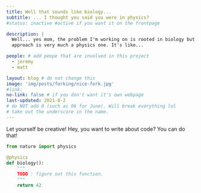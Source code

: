 ```yaml
---
title: Well that sounds like biology...
subtitle: ... I thought you said you were in physics?
#status: inactive #active if you want it on the frontpage

description: |
  Well... yes mom, the problem I'm working on is rooted in biology but the
  approach is very much a physics one. It's like...

people: # add peope that are involved in this project
  - jeremy
  - matt

layout: blog # do not change this
image: 'img/posts/forking/nice-fork.jpg'
#link:
no-link: false # if you don't want it's own webpage
last-updated: 2021-8-2
# do NOT add 0 (such as 06 for June). Will break everything lol
# take out the underscore in the name.
---
```


Let yourself be creative! Hey, you want to write about code? You can do that!

```python
from nature import physics

@physics
def biology():
    """
    TODO : figure out this function.
    """
    return 42
```
